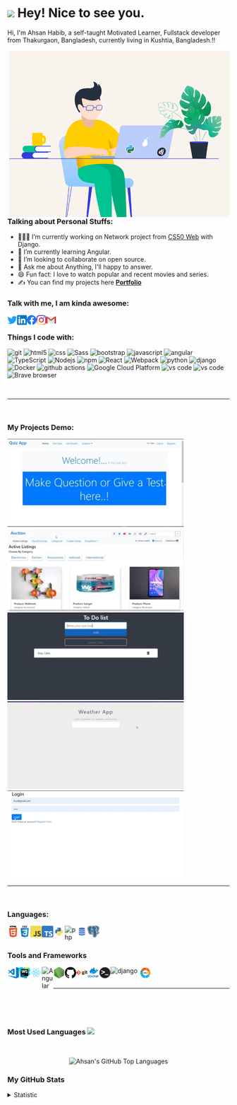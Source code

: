 # <img src="https://emojis.slackmojis.com/emojis/images/1531849430/4246/blob-sunglasses.gif?1531849430" width="30"/> Hey! Nice to see you.

Hi, I'm Ahsan Habib, a self-taught Motivated Learner, Fullstack developer from Thakurgaon, Bangladesh, currently living in Kushtia, Bangladesh.!!
  <br/>
  <br/>
  <img align="right" alt="GIF" src="https://raw.githubusercontent.com/ahsaan-habib/ahsaan-habib/main/assets/122.gif" width="500" height="auto" />
  
### Talking about Personal Stuffs:

- 👨🏽‍💻 I’m currently working on Network project from [CS50 Web](https://cs50.harvard.edu/web/2020/) with Django.
- 🌱 I’m currently learning Angular.
- 👯 I’m looking to collaborate on open source.
- 💬 Ask me about Anything, I'll happy to answer.
- 😄 Fun fact: I love to watch popular and recent movies and series.
- ✍ You can find my projects here **[Portfolio](ahsaan-habib.github.io)**

### Talk with me, I am kinda awesome:

<a href="https://twitter.com/Ahsan_n_habib">
  <img align="left" alt="Ahsan Habib Twitter" width="22px" src="https://raw.githubusercontent.com/ahsaan-habib/ahsaan-habib/b27a16ea650fb3c86b48139bda66f2852c8da70b/assets/twitter.svg" />
</a>
<a href="https://www.linkedin.com/in/ahsan-habib-56a904183/">
  <img align="left" alt="Ahsan's LinkedIN" width="22px" src="https://raw.githubusercontent.com/ahsaan-habib/ahsaan-habib/b27a16ea650fb3c86b48139bda66f2852c8da70b/assets/linkedin.svg" />
</a>
<a href="https://www.facebook.com/ahsan.habib.n">
  <img align="left" alt="Ahsan Habib facebook" width="22px" src="https://raw.githubusercontent.com/ahsaan-habib/ahsaan-habib/b27a16ea650fb3c86b48139bda66f2852c8da70b/assets/facebook.svg" />
</a>
<a href="https://www.instagram.com/ahsan_habib_n/">
  <img align="left" alt="Ahsan Habib Instagram" width="22px" src="https://raw.githubusercontent.com/ahsaan-habib/ahsaan-habib/main/assets/instagram.png" />
</a>
<a href="mailto:ahice50@gmail.com">
  <img align="left" alt="Ahsan Habib gmail" width="22px" src="https://raw.githubusercontent.com/ahsaan-habib/ahsaan-habib/main/assets/Gmail_Icon.png" />
</a>

<br />

### Things I code with:

<p>
  <img width="auto" height="20px" alt="git" src="https://img.shields.io/badge/-Git-F05032?style=flat-square&logo=git&logoColor=white" />
  <img width="auto" height="20px" alt="html5" src="https://img.shields.io/badge/-HTML5-E34F26?style=flat-square&logo=html5&logoColor=white" />
  <img width="auto" height="20px" alt="css" src="https://img.shields.io/badge/CSS-239120?&style=for-the-badge&logo=css3&logoColor=white" />
  <img width="auto" height="20px" alt="Sass" src="https://img.shields.io/badge/-Sass-CC6699?style=flat-square&logo=sass&logoColor=white" />
  <img width="auto" height="20px" alt="bootstrap" src="https://img.shields.io/badge/Bootstrap-563D7C?style=for-the-badge&logo=bootstrap&logoColor=white" />
  
  <img width="auto" height="20px" alt="javascript" src="https://img.shields.io/badge/JavaScript-F7DF1E?style=for-the-badge&logo=javascript&logoColor=black" />
  <img width="auto" height="20px" alt="angular" src="https://img.shields.io/badge/-Angular-DD0031?style=flat-square&logo=angular&logoColor=white" />
  <img width="auto" height="20px" alt="TypeScript" src="https://img.shields.io/badge/-TypeScript-007ACC?style=flat-square&logo=typescript&logoColor=white" />
  <img width="auto" height="20px" alt="Nodejs" src="https://img.shields.io/badge/-Nodejs-43853d?style=flat-square&logo=Node.js&logoColor=white" />
  <img width="auto" height="20px" alt="npm" src="https://img.shields.io/badge/-NPM-CB3837?style=flat-square&logo=npm&logoColor=white" />
  <img width="auto" height="20px" alt="React" src="https://img.shields.io/badge/-React-45b8d8?style=flat-square&logo=react&logoColor=white" />
  <img width="auto" height="20px" alt="Webpack" src="https://img.shields.io/badge/-Webpack-8DD6F9?style=flat-square&logo=webpack&logoColor=white" />
  
  <img width="auto" height="20px" alt="python" src="https://img.shields.io/badge/Python-3776AB?style=for-the-badge&logo=python&logoColor=white" />
  <img width="auto" height="20px" alt="django" src="https://img.shields.io/badge/Django-092E20?style=for-the-badge&logo=django&logoColor=white" />
  
  <img width="auto" height="20px" alt="Docker" src="https://img.shields.io/badge/-Docker-46a2f1?style=flat-square&logo=docker&logoColor=white" />
  <img width="auto" height="20px" alt="github actions" src="https://img.shields.io/badge/-Github_Actions-2088FF?style=flat-square&logo=github-actions&logoColor=white" />
  <img width="auto" height="20px" alt="Google Cloud Platform" src="https://img.shields.io/badge/-Google_Cloud_Platform-1a73e8?style=flat-square&logo=google-cloud&logoColor=white" />
  <img width="auto" height="20px" alt="vs code" src="https://img.shields.io/badge/VSCode-1f425f.svg" />
  <img width="auto" height="20px" alt="vs code" src="https://img.shields.io/badge/WebStrom-1f425f.svg" />
  <img width="auto" height="20px" alt="Brave browser" src="https://img.shields.io/badge/-Brave_Browser-FB542B?style=flat-square&logo=brave&logoColor=white" />
</p>
<br />

---

<br />

### My Projects Demo:

<a align="left" href="ahsaan-habib.github.io">
  <img  alt="Auction project" width="400px" height="auto" src="https://github.com/ahsaan-habib/ahsaan-habib/blob/main/assets/test.gif?raw=true" />
</a>
<a align="left" href="ahsaan-habib.github.io">
  <img  alt="Auction project" width="400px" height="auto" src="https://github.com/ahsaan-habib/ahsaan-habib/blob/main/assets/auction.gif?raw=true" />
</a>
<a align="left" href="ahsaan-habib.github.io">
  <img  alt="Auction project" width="400px" height="auto" src="https://github.com/ahsaan-habib/ahsaan-habib/blob/main/assets/todo.gif?raw=true" />
</a>
<a align="left" href="ahsaan-habib.github.io">
  <img  alt="Auction project" width="400px" height="auto" src="https://github.com/ahsaan-habib/ahsaan-habib/blob/main/assets/weather.gif?raw=true" />
</a>
<a align="left" href="ahsaan-habib.github.io">
  <img  alt="Auction project" width="400px" height="auto" src="https://github.com/ahsaan-habib/ahsaan-habib/blob/main/assets/mail.gif?raw=true" />
 </a>
 
 <br />
 
 ---
 
<br />

### Languages:

<img align="left" title="HTML5" alt="HTML5" width="26px" src="https://raw.githubusercontent.com/github/explore/80688e429a7d4ef2fca1e82350fe8e3517d3494d/topics/html/html.png" />
<img align="left" title="CSS3" alt="CSS3" width="26px" src="https://raw.githubusercontent.com/github/explore/80688e429a7d4ef2fca1e82350fe8e3517d3494d/topics/css/css.png" />
<img align="left" title="JavaScript" alt="JavaScript" width="26px" src="https://raw.githubusercontent.com/github/explore/80688e429a7d4ef2fca1e82350fe8e3517d3494d/topics/javascript/javascript.png" />
<img align="left" title="TypeScript" alt="typescript" width="26px" src="https://raw.githubusercontent.com/ahsaan-habib/ahsaan-habib/main/assets/Typescript_logo_2020.svg.png" />
<img align="left" title="python" alt="python" width="26px" src="https://raw.githubusercontent.com/github/explore/80688e429a7d4ef2fca1e82350fe8e3517d3494d/topics/python/python.png" />
<img align="left" title="php" alt="php" width="26px" src="https://www.php.net/images/logos/new-php-logo.png" />
<img align="left" title="SQL" alt="SQL" width="26px" src="https://raw.githubusercontent.com/github/explore/80688e429a7d4ef2fca1e82350fe8e3517d3494d/topics/sql/sql.png" />
<img align="left" title="postgreSQL" alt="postgreSQL" width="26px" src="https://raw.githubusercontent.com/github/explore/80688e429a7d4ef2fca1e82350fe8e3517d3494d/topics/postgresql/postgresql.png" />

<br/>

<br/>

### Tools and Frameworks

<img align="left" title="Visual Studio Code" alt="Visual Studio Code" width="26px" src="https://raw.githubusercontent.com/github/explore/80688e429a7d4ef2fca1e82350fe8e3517d3494d/topics/visual-studio-code/visual-studio-code.png" />
<img align="left" title="Web Strom" alt="Web Strom" width="26px" src="https://github.com/ahsaan-habib/ahsaan-habib/blob/main/assets/webstorm-icon-logo-png-transparent.png?raw=true" />
<img align="left" title="React" alt="React" width="26px" height="26px" src="https://raw.githubusercontent.com/github/explore/80688e429a7d4ef2fca1e82350fe8e3517d3494d/topics/react/react.png" />
<img align="left" title="Angular" alt="Angular" width="26px" src="https://cdn.worldvectorlogo.com/logos/angular-icon.svg" />
<img align="left" title="Node.js" alt="Node.js" width="26px" src="https://raw.githubusercontent.com/github/explore/80688e429a7d4ef2fca1e82350fe8e3517d3494d/topics/nodejs/nodejs.png" />
<img align="left" title="GitHub" alt="GitHub" width="26px" src="https://raw.githubusercontent.com/github/explore/78df643247d429f6cc873026c0622819ad797942/topics/github/github.png" />
<img align="left" title="Git" alt="Git" width="26px" src="https://raw.githubusercontent.com/github/explore/80688e429a7d4ef2fca1e82350fe8e3517d3494d/topics/git/git.png"  />
<img align="left" title="Docker" alt="Docker" width="26px" src="https://raw.githubusercontent.com/github/explore/80688e429a7d4ef2fca1e82350fe8e3517d3494d/topics/docker/docker.png" />
<img align="left" title="Terminal" alt="Terminal" width="26px" src="https://raw.githubusercontent.com/github/explore/80688e429a7d4ef2fca1e82350fe8e3517d3494d/topics/terminal/terminal.png" />
<img align="left" title="django" alt="django"  src="https://img.shields.io/badge/Django-092E20?style=for-the-badge&logo=django&logoColor=white" />
<img align="left" title="Method: Agile" alt="Agile Methodology" width="36px" src="https://github.com/ahsaan-habib/ahsaan-habib/blob/main/assets/agilelogo.png?raw=true" />


<br />
<br />

***

<br />
<br />
<br />

### Most Used Languages <img src="https://media.giphy.com/media/hvRJCLFzcasrR4ia7z/giphy.gif" width="25px">
<br />
<p align="center"> <img alt="Ahsan's GitHub Top Languages" src="https://github-readme-stats.vercel.app/api/top-langs/?username=ahsaan-habib&show_icons=true&theme=gotham" alt="ahsaan-habib languages" />
 </p>



### My GitHub Stats
<details>
    <summary>Statistic</summary>
 <p align="center"><img src="https://gpvc.arturio.dev/ahsaan-habib" alt="Profile Views"> </p>
<p align="center"> <img src="https://github-readme-stats.vercel.app/api?username=ahsaan-habib&show_icons=true&theme=gotham" alt="ahsaan-habib Statistics" /></p>
</details>

<br />

